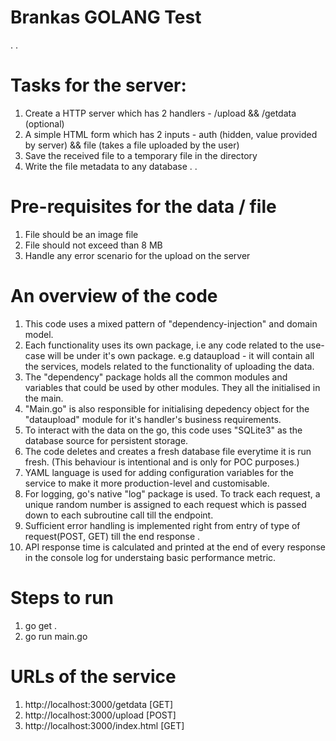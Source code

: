 # Brankas GOLANG Test
.
.
# Tasks for the server:
1. Create a HTTP server which has 2 handlers - /upload && /getdata (optional)
2. A simple HTML form which has 2 inputs - auth (hidden, value provided by server) && file (takes a file uploaded by the user)
3. Save the received file to a temporary file in the directory
4. Write the file metadata to any database
.
.
# Pre-requisites for the data / file
1. File should be an image file
2. File should not exceed than 8 MB
3. Handle any error scenario for the upload on the server

# An overview of the code
1. This code uses a mixed pattern of "dependency-injection" and domain model.
2. Each functionality uses its own package, i.e any code related to the use-case will be under it's own package. e.g dataupload - it will contain all the services, models related to the functionality of uploading the data.
3. The "dependency" package holds all the common modules and variables that could be used by other modules. They all the initialised in the main.
4. "Main.go" is also responsible for initialising depedency object for the "dataupload" module for it's handler's business requirements.
5. To interact with the data on the go, this code uses "SQLite3" as the database source for persistent storage. 
6. The code deletes and creates a fresh database file everytime it is run fresh. (This behaviour is intentional and is only for POC purposes.)
7. YAML language is used for adding configuration variables for the service to make it more production-level and customisable. 
8. For logging, go's native "log" package is used. To track each request, a unique random number is assigned to each request which is passed down to each subroutine call till the endpoint.
9. Sufficient error handling is implemented right from entry of type of request(POST, GET) till the end response .
10. API response time is calculated and printed at the end of every response in the console log for understaing basic performance metric.

# Steps to run
1. go get .
2. go run main.go

# URLs of the service
1. http://localhost:3000/getdata [GET]
2. http://localhost:3000/upload [POST]
3. http://localhost:3000/index.html [GET]
